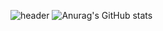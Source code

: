 ![header](https://capsule-render.vercel.app/api?type=wave&color=gradient&height=300&section=footer&text=capsule%20render&fontSize=90)
![Anurag's GitHub stats](https://github-readme-stats.vercel.app/api?username=markerxz&show_icons=true&theme=radical)
